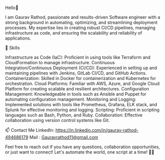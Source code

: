 Hello👋

I am Gaurav Rathod, passionate and results-driven Software engineer with a strong background in automating, optimizing, and streamlining deployment processes. My expertise lies in creating robust CI/CD pipelines, managing infrastructure as code, and ensuring the scalability and reliability of applications.

🔧 Skills

Infrastructure as Code (IaC): Proficient in using tools like Terraform and CloudFormation to manage infrastructure.
Continuous Integration/Continuous Deployment (CI/CD): Experienced in setting up and maintaining pipelines with Jenkins, GitLab CI/CD, and GitHub Actions.
Containerization: Skilled in Docker for containerization and Kubernetes for orchestration.
Cloud Platforms: Familiar with AWS, Azure, and Google Cloud Platform for creating scalable and resilient architectures.
Configuration Management: Knowledgeable in tools such as Ansible and Puppet for automating configuration management.
Monitoring and Logging: Implemented solutions with tools like Prometheus, Grafana, ELK stack, and Splunk for effective monitoring and logging.
Scripting: Proficient in scripting languages such as Bash, Python, and Ruby.
Collaboration: Effective collaboration using version control systems like Git.

📫 Contact Me
LinkedIn: https://in.linkedin.com/in/gaurav-rathod-494686179
Mail    : Gauravrathod11@gmail.com

Feel free to reach out if you have any questions, collaboration opportunities, or just want to connect!
Let's automate the world, one script at a time! 🤖✨
